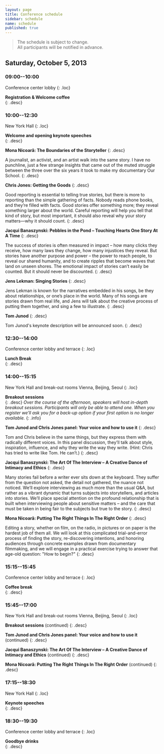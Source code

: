 ```yaml
---
layout: page
title: Conference schedule
sidebar: schedule
name: schedule
published: true
---
```


> The schedule is subject to change.  
All participants will be notified in advance.

## Saturday, October 5, 2013

### 09:00--10:00
Conference center lobby
{: .loc}

**Registration & Welcome coffee**  
{: .desc}



### 10:00--12:30
New York Hall
{: .loc}

**Welcome and opening keynote speeches**  
{: .desc}



**Mona Nicoară: The Boundaries of the Storyteller**
{: .desc}

A journalist, an activist, and an artist walk into the same story. I have no punchline, just a few strange insights that came out of the muted struggle between the three over the six years it took to make my documentary Our School. 
{: .desc}

**Chris Jones: Getting the Goods**
{: .desc}

Good reporting is essential to telling true stories, but there is more to reporting than the simple gathering of facts. Nobody reads phone books, and they’re filled with facts. Good stories offer something more; they reveal something larger about the world. Careful reporting will help you tell that kind of story, but most important, it should also reveal why your story matters—why it should count.
{: .desc}

**Jacqui Banaszynski: Pebbles in the Pond – Touching Hearts One Story At A Time**
{: .desc}

The success of stories is often measured in impact – how many clicks they receive, how many laws they change, how many injustices they reveal. But stories have another purpose and power – the power to reach people, to reveal our shared humanity, and to create ripples that become waves that land on unseen shores. The emotional impact of stories can’t easily be counted. But it should never be discounted.
{: .desc}


**Jens Lekman: Singing Stories**
{: .desc}

Jens Lekman is known for the narratives embedded in his songs, be they about relationships, or one’s place in the world. Many of his songs are stories drawn from real life, and Jens will talk about the creative process of putting them together, and sing a few to illustrate.
{: .desc}

**Tom Junod**
{: .desc}

Tom Junod's keynote description will be announced soon. 
{: .desc}

### 12:30--14:00
Conference center lobby and terrace
{: .loc}

**Lunch Break**  
{: .desc}



### 14:00--15:15
New York Hall and break-out rooms Vienna, Beijing, Seoul
{: .loc}

**Breakout sessions**  
{: .desc}
*Over the course of the afternoon, speakers will host in-depth breakout sessions. Participants will only be able to attend one. When you register we’ll ask you for a back-up option if your first option is no longer available.*
{: .info}

**Tom Junod and Chris Jones panel: Your voice and how to use it**
{: .desc}

Tom and Chris believe in the same things, but they express them with radically different voices. In this panel discussion, they’ll talk about style, inspiration, influence, and why they write the way they write. (Hint: Chris has tried to write like Tom. He can’t.)
{: .desc}

**Jacqui Banaszynski: The Art Of The Interview – A Creative Dance of Intimacy and Ethics**
{: .desc}

Many stories fail before a writer ever sits down at the keyboard. They suffer from the question not asked, the detail not gathered, the nuance not noticed. We’ll explore interviewing as much more than the usual Q&A, but rather as a vibrant dynamic that turns subjects into storytellers, and articles into stories. We’ll place special attention on the profound relationship that is built when interviewing people about sensitive matters – and the care that must be taken in being fair to the subjects but true to the story.
{: .desc}

**Mona Nicoară: Putting The Right Things In The Right Order**
{: .desc}

Editing a story, whether on film, on the radio, in pictures or on paper is the hardest job of them all. We will look at this complicated trial-and-error process of finding the story, re-discovering intentions, and honoring audiences through concrete examples drawn from documentary filmmaking, and we will engage in a practical exercise trying to answer that age-old question: "How to begin?"
{: .desc}


### 15:15--15:45
Conference center lobby and terrace
{: .loc}

**Coffee break**  
{: .desc}

### 15:45--17:00
New York Hall and break-out rooms Vienna, Beijing, Seoul
{: .loc}

**Breakout sessions** (continued)
{: .desc}

**Tom Junod and Chris Jones panel: Your voice and how to use it** (continued)
{: .desc}

**Jacqui Banaszynski: The Art Of The Interview – A Creative Dance of Intimacy and Ethics** (continued)
{: .desc}

**Mona Nicoară: Putting The Right Things In The Right Order** (continued)
{: .desc}



### 17:15--18:30
New York Hall
{: .loc}

**Keynote speeches**  
{: .desc}

### 18:30--19:30
Conference center lobby and terrace
{: .loc}

**Goodbye drinks**  
{: .desc}